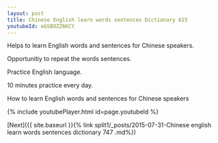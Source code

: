 ```yaml
---
layout: post
title: Chinese English learn words sentences Dictionary 615 
youtubeId: eGSBOZZ6KCY
---
```

 
 
Helps to learn English words and sentences for Chinese speakers.

Opportunitiy to repeat the words sentences. 

Practice English language. 
 
10 minutes practice every day. 
 
How to learn English words and sentences for Chinese speakers 
 
{% include youtubePlayer.html id=page.youtubeId %}
 
 
[Next]({{ site.baseurl }}{% link  split1/_posts/2015-07-31-Chinese english learn words sentences dictionary 747 .md%})
 
